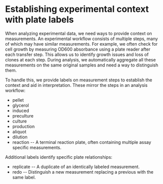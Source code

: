 # Establishing experimental context with plate labels

When analyzing experimental data, we need ways to provide context on
measurements. An experimental workflow consists of multiple steps, many of which
may have similar measurements. For example, we often check for cell growth by
measuring OD600 absorbance using a plate reader after each transfer step. This
allows us to identify growth issues and loss of clones at each step. During
analysis, we automatically aggregate all these measurements on the same original
samples and need a way to distinguish them.

To handle this, we provide labels on measurement steps to establish the context
and aid in interpretation. These mirror the steps in an analysis workflow:

- pellet
- glycerol
- induced
- preculture
- culture
- production
- aliquot
- dilution
- reaction -- A terminal reaction plate, often containing multiple assay
  specific measurements.

Additional labels identify specific plate relationships:

- replicate -- A duplicate of an identically labeled measurement.
- redo -- Distinguish a new measurement replacing a previous with the same
  label.
